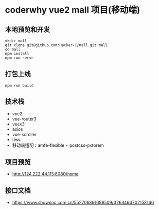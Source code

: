 # coderwhy vue2 mall 项目(移动端)

## 本地预览和开发

```
mkdir mall
git clone git@github.com:Hacker-C/mall.git mall
cd mall
npm install
npm run serve
```

## 打包上线

```
npm run build
```

## 技术栈

- vue2
- vue-router3
- vuex3
- axios
- vue-scroller
- less
- 移动端适配：amfe-flexible + postcss-pxtorem

## 项目预览

- http://124.222.44.115:8080/home

## 接口文档

- https://www.showdoc.com.cn/552706891688509/3263464702153146

